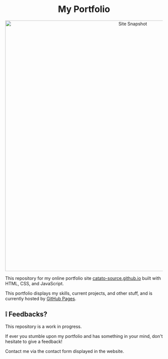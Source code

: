 <h1 align="center">
 My Portfolio
</h1>

<p align="center">
  <a href="https://catato-source.github.io/">
    <img src="gif upload" alt="Site Snapshot" width="800" />
  </a>
</p>

This repository for my online portfolio site [catato-source.github.io](https://catato-source.github.io/) built with HTML, CSS, and JavaScript.

This portfolio displays my skills, current projects, and other stuff, and is currently hosted by [GitHub Pages](https://pages.github.com).

## :grey_exclamation: Feedbacks?
This repository is a work in progress. 

If ever you stumble upon my portfolio and has something in your mind, don't hesitate to give a feedback!

Contact me via the contact form displayed in the website.
